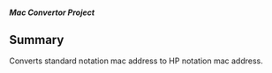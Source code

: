 ##### Mac Convertor Project

## Summary

Converts standard notation mac address to HP notation mac address.
